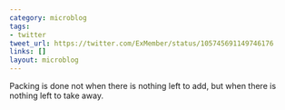 ```yaml
---
category: microblog
tags:
- twitter
tweet_url: https://twitter.com/ExMember/status/105745691149746176
links: []
layout: microblog
---
```

Packing is done not when there is nothing left to add, but when there is nothing left to take away.
